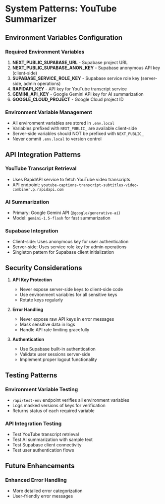 # System Patterns: YouTube Summarizer

## Environment Variables Configuration

### Required Environment Variables

1. **NEXT_PUBLIC_SUPABASE_URL** - Supabase project URL
2. **NEXT_PUBLIC_SUPABASE_ANON_KEY** - Supabase anonymous API key (client-side)
3. **SUPABASE_SERVICE_ROLE_KEY** - Supabase service role key (server-side, admin operations)
4. **RAPIDAPI_KEY** - API key for YouTube transcript service
5. **GEMINI_API_KEY** - Google Gemini API key for AI summarization
6. **GOOGLE_CLOUD_PROJECT** - Google Cloud project ID

### Environment Variable Management

- All environment variables are stored in `.env.local`
- Variables prefixed with `NEXT_PUBLIC_` are available client-side
- Server-side variables should NOT be prefixed with `NEXT_PUBLIC_`
- Never commit `.env.local` to version control

## API Integration Patterns

### YouTube Transcript Retrieval
- Uses RapidAPI service to fetch YouTube video transcripts
- API endpoint: `youtube-captions-transcript-subtitles-video-combiner.p.rapidapi.com`

### AI Summarization
- Primary: Google Gemini API (`@google/generative-ai`)
- Model: `gemini-1.5-flash` for fast summarization

### Supabase Integration
- Client-side: Uses anonymous key for user authentication
- Server-side: Uses service role key for admin operations
- Singleton pattern for Supabase client initialization

## Security Considerations

1. **API Key Protection**
   - Never expose server-side keys to client-side code
   - Use environment variables for all sensitive keys
   - Rotate keys regularly

2. **Error Handling**
   - Never expose raw API keys in error messages
   - Mask sensitive data in logs
   - Handle API rate limiting gracefully

3. **Authentication**
   - Use Supabase built-in authentication
   - Validate user sessions server-side
   - Implement proper logout functionality

## Testing Patterns

### Environment Variable Testing
- `/api/test-env` endpoint verifies all environment variables
- Logs masked versions of keys for verification
- Returns status of each required variable

### API Integration Testing
- Test YouTube transcript retrieval
- Test AI summarization with sample text
- Test Supabase client connectivity
- Test user authentication flows

## Future Enhancements

### Enhanced Error Handling
- More detailed error categorization
- User-friendly error messages
